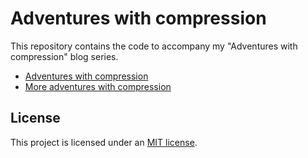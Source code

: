 # Adventures with compression

This repository contains the code to accompany my "Adventures with compression" blog series.

- [Adventures with compression](https://jamesg.blog/2023/12/29/compression-adventures/)
- [More adventures with compression](https://jamesg.blog/2024/01/01/more-adventures-with-compression/)

## License

This project is licensed under an [MIT license](LICENSE).

